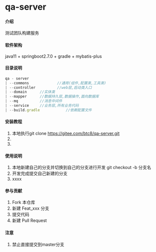 # qa-server

#### 介绍

测试团队构建服务

#### 软件架构

java11 + springboot2.7.0 + gradle + mybatis-plus

#### 目录说明

```javascript
qa - server
| --commons  	        //通用(组件,配置类,工具类)
| --controller 	        //web层,启动类入口
| --domain		//实体类
| --mapper		//数据持久层,数据操作,面向数据库
| --mq			//消息中间件
| --service		//业务层,所有业务代码
| --build.gradle 			//依赖配置文件
```

#### 安装教程

1. 本地执行git clone https://gitee.com/btc8/qa-server.git
2.
3.

#### 使用说明

1. 本地新建自己的分支并切换到自己的分支进行开发 git checkout -b 分支名
2. 开发完成提交自己新建的分支
3. xxxx

#### 参与贡献

1. Fork 本仓库
2. 新建 Feat_xxx 分支
3. 提交代码
4. 新建 Pull Request

#### 注意

1. 禁止直接提交到master分支
